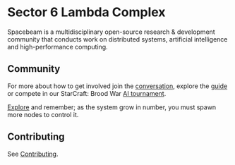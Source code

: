 # Sector 6 Lambda Complex

Spacebeam is a multidisciplinary open-source research & development community that conducts work on distributed systems, artificial intelligence and high-performance computing.

## Community
For more about how to get involved join the [conversation](https://discord.com/invite/SFpVE5Z), explore the [guide](https://github.com/spacebeam/guide/wiki) or compete in our StarCraft: Brood War [AI tournament](https://torchup.org).

[Explore](https://spacebeam.org) and remember; as the system grow in number, you must spawn more nodes to control it.

## Contributing

See [Contributing](CONTRIBUTING.md).
